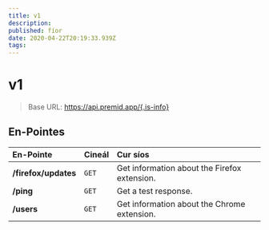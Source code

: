 ```yaml
---
title: v1
description:
published: fíor
date: 2020-04-22T20:19:33.939Z
tags:
---
```


# v1

> Base URL: https://api.premid.app/{.is-info}


## En-Pointes

<table>
  <thead>
    <tr>
      <th style="text-align:left">En-Pointe</th>
      <th style="text-align:left">Cineál</th>
      <th style="text-align:left">Cur síos</th>
    </tr>
  </thead>
  <tbody>
    <tr>
      <td style="text-align:left"><b>/firefox/updates</b>
      </td>
      <td style="text-align:left"><code>GET</code></td>
      <td style="text-align:left">Get information about the Firefox extension.</td>
    </tr>
    <tr>
      <td style="text-align:left"><b>/ping</b>
      </td>
      <td style="text-align:left"><code>GET</code></td>
      <td style="text-align:left">Get a test response.</td>
    </tr>
    <tr>
      <td style="text-align:left"><b>/users</b>
      </td>
      <td style="text-align:left"><code>GET</code></td>
      <td style="text-align:left">Get information about the Chrome extension.</td>
    </tr>
  </tbody>
</table>

